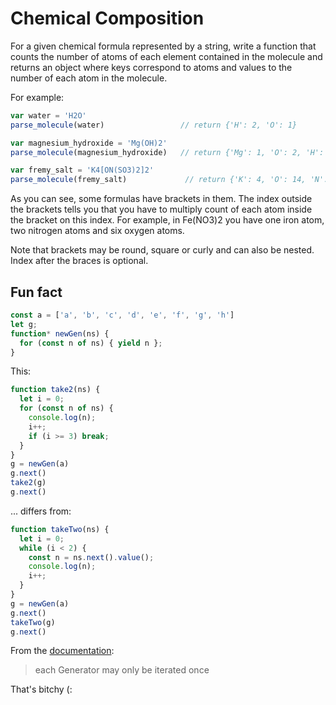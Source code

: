 # Chemical Composition

For a given chemical formula represented by a string, write a function that counts the number of atoms of each element contained in the molecule and returns an object where keys correspond to atoms and values to the number of each atom in the molecule.

For example:

```js
var water = 'H2O'
parse_molecule(water)                 // return {'H': 2, 'O': 1}
```

```js
var magnesium_hydroxide = 'Mg(OH)2'
parse_molecule(magnesium_hydroxide)   // return {'Mg': 1, 'O': 2, 'H': 2}
```
```js
var fremy_salt = 'K4[ON(SO3)2]2'
parse_molecule(fremy_salt)             // return {'K': 4, 'O': 14, 'N': 2, 'S': 4}
```
As you can see, some formulas have brackets in them. The index outside the brackets tells you that you have to multiply count of each atom inside the bracket on this index. For example, in Fe(NO3)2 you have one iron atom, two nitrogen atoms and six oxygen atoms.

Note that brackets may be round, square or curly and can also be nested. Index after the braces is optional.


## Fun fact

```js
const a = ['a', 'b', 'c', 'd', 'e', 'f', 'g', 'h']
let g;
function* newGen(ns) {
  for (const n of ns) { yield n };
}
```

This:
```js
function take2(ns) {
  let i = 0;
  for (const n of ns) {
    console.log(n);
    i++;
    if (i >= 3) break;
  }
}
g = newGen(a)
g.next()
take2(g)
g.next()
```

... differs from:
```js
function takeTwo(ns) {
  let i = 0;
  while (i < 2) {
    const n = ns.next().value();
    console.log(n);
    i++;
  }
}
g = newGen(a)
g.next()
takeTwo(g)
g.next()
```

From the [documentation](https://developer.mozilla.org/en-US/docs/Web/JavaScript/Guide/Iterators_and_Generators#Generator_functions):
> each Generator may only be iterated once

That's bitchy (:
